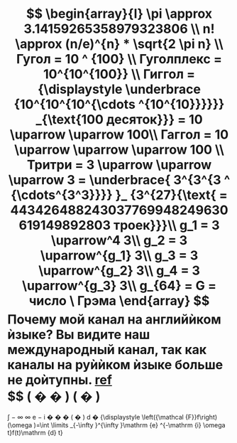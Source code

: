 $$
\begin{array}{l}   
 \pi \approx 3.14159265358979323806 \\
n! \approx (n/e)^{n} * \sqrt{2 \pi n} \\
Гугол = 10 ^ {100} \\
Гуголплекс = 10^{10^{100}} \\
Гиггол = {\displaystyle \underbrace {10^{10^{10^{\cdots ^{10^{10}}}}}} _{\text{100 десяток}}} = 10 \uparrow \uparrow 100\\
Гаггол = 10 \uparrow \uparrow \uparrow 100 \\
Тритри = 3 \uparrow \uparrow \uparrow 3 =
\underbrace{
3^{3^{3 ^ {\cdots^{3^3}}}} }_ {3^{27}{\text{ = 443426488243037769948249630619149892803 троек}}}\\
g_1 = 3 \uparrow^4 3\\
g_2 = 3 \uparrow^{g_1} 3\\
g_3 = 3 \uparrow^{g_2} 3\\
g_4 = 3 \uparrow^{g_3} 3\\
g_{64} = G = число \ Грэма
\end{array} 
$$
Почему мой канал на английѝком ѝзыке? Вы видите наш международный канал, так как каналы на руѝѝком ѝзыке больше не доѝтупны.
[ref](https://2.2.2.2)\
$$
(
�
�
)
(
�
)
=
∫
−
∞
∞
e
−
i
�
�
�
(
�
)
d
�
{\displaystyle \left({\mathcal {F}}f\right)(\omega )=\int \limits _{-\infty }^{\infty }\mathrm {e} ^{-\mathrm {i} \omega t}f(t)\mathrm {d} t}